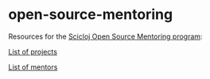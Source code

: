 # open-source-mentoring

Resources for the [Scicloj Open Source Mentoring program](https://scicloj.github.io/docs/community/groups/open-source-mentoring/):

[List of projects](./list-of-projects.md)

[List of mentors](./list-of-mentors.md)


